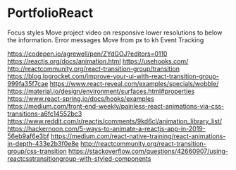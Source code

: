 # PortfolioReact
Focus styles
Move project video on responsive lower resolutions to below the information.
Error messages
Move from px to kh
Event Tracking

https://codepen.io/agrewell/pen/ZYdGOJ?editors=0110
https://reactjs.org/docs/animation.html
https://usehooks.com/
http://reactcommunity.org/react-transition-group/transition
https://blog.logrocket.com/improve-your-ui-with-react-transition-group-999fa35f7cae
https://www.react-reveal.com/examples/specials/wobble/
https://material.io/design/environment/surfaces.html#properties
https://www.react-spring.io/docs/hooks/examples
https://medium.com/front-end-weekly/painless-react-animations-via-css-transitions-a6fc14552bc3
https://www.reddit.com/r/reactjs/comments/9kd6cl/animation_library_list/
https://hackernoon.com/5-ways-to-animate-a-reactjs-app-in-2019-56eb9af6e3bf
https://medium.com/react-native-training/react-animations-in-depth-433e2b3f0e8e
http://reactcommunity.org/react-transition-group/css-transition
https://stackoverflow.com/questions/42660907/using-reactcsstransitiongroup-with-styled-components